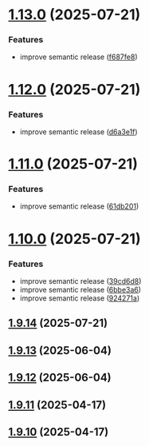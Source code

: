 # [1.13.0](https://github.com/msobiecki/boilerplate-express-server/compare/v1.12.0...v1.13.0) (2025-07-21)


### Features

* improve semantic release ([f687fe8](https://github.com/msobiecki/boilerplate-express-server/commit/f687fe8a98fdc39915e5d9640e26fe69d2ca796a))

# [1.12.0](https://github.com/msobiecki/boilerplate-express-server/compare/v1.11.0...v1.12.0) (2025-07-21)


### Features

* improve semantic release ([d6a3e1f](https://github.com/msobiecki/boilerplate-express-server/commit/d6a3e1f43b3b5aecd096e48e9ac75fbf23c94ead))

# [1.11.0](https://github.com/msobiecki/boilerplate-express-server/compare/v1.10.0...v1.11.0) (2025-07-21)


### Features

* improve semantic release ([61db201](https://github.com/msobiecki/boilerplate-express-server/commit/61db201d7cbe66836b3f34e9ccebfd51d046a65a))

# [1.10.0](https://github.com/msobiecki/boilerplate-express-server/compare/v1.9.14...v1.10.0) (2025-07-21)


### Features

* improve semantic release ([39cd6d8](https://github.com/msobiecki/boilerplate-express-server/commit/39cd6d8f719e2dd7ad9e4f4041d79c64a667558d))
* improve semantic release ([6bbe3a6](https://github.com/msobiecki/boilerplate-express-server/commit/6bbe3a6ccf62f3f8708bfcb461f320ee5d698a60))
* improve semantic release ([924271a](https://github.com/msobiecki/boilerplate-express-server/commit/924271a0aaab445215b2e7ff1f5952acd96b79c2))

## [1.9.14](https://github.com/msobiecki/boilerplate-express-server/compare/v1.9.13...v1.9.14) (2025-07-21)



## [1.9.13](https://github.com/msobiecki/boilerplate-express-server/compare/v1.9.12...v1.9.13) (2025-06-04)



## [1.9.12](https://github.com/msobiecki/boilerplate-express-server/compare/v1.9.11...v1.9.12) (2025-06-04)



## [1.9.11](https://github.com/msobiecki/boilerplate-express-server/compare/v1.9.10...v1.9.11) (2025-04-17)



## [1.9.10](https://github.com/msobiecki/boilerplate-express-server/compare/v1.9.9...v1.9.10) (2025-04-17)
